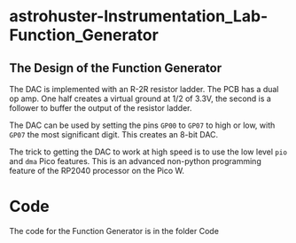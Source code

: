 # astrohuster-Instrumentation_Lab-Function_Generator
## The Design of the Function Generator

The DAC is implemented with an R-2R resistor ladder. The PCB has a dual op amp. One half creates a virtual ground at 1/2 of 3.3V, the second is a follower to buffer the output of the resistor ladder.

The DAC can be used by setting the pins `GP00` to `GP07` to high or low, with `GP07` the most significant digit. This creates an 8-bit DAC.

The trick to getting the DAC to work at high speed is to use the low level `pio` and `dma` Pico features. This is an advanced non-python programming feature of the RP2040 processor on the Pico W.

# Code
The code for the Function Generator is in the folder Code
